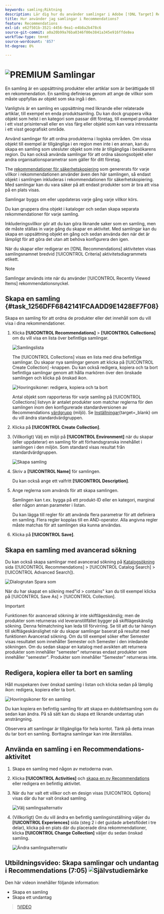 ```yaml
---
keywords: samling;Riktning
description: Lär dig hur du använder samlingar i Adobe [!DNL Target] Recommendations. En samling är en uppsättning produkter eller artiklar som är berättigade till en rekommendation.
title: Hur använder jag samlingar i Recommendations?
feature: Recommendations
exl-id: e62f501b-3521-4456-9ea1-e4b8a2b478c6
source-git-commit: a0a20b99a76ba0346f00e3841a345e916ffde8ea
workflow-type: tm+mt
source-wordcount: '857'
ht-degree: 0%

---
```


# ![PREMIUM](/help/main/assets/premium.png) Samlingar

En samling är en uppsättning produkter eller artiklar som är berättigade till en rekommendation. En samling definieras genom att ange de villkor som måste uppfyllas av objekt som ska ingå i den.

Vanligtvis är en samling en uppsättning med liknande eller relaterade artiklar, till exempel en enda produktsamling. Du kan dock gruppera vilka objekt som helst i en kategori som passar ditt företag, till exempel produkter i ett visst prisintervall eller en viss färg eller objekt som kan vara intressanta i ett visst geografiskt område.

Använd samlingar för att ordna produkterna i logiska områden. Om vissa objekt till exempel är tillgängliga i en region men inte i en annan, kan du skapa en samling som utesluter objekt som inte är tillgängliga i besökarens region. Du kan också använda samlingar för att ordna säsongsobjekt eller andra organisationsparametrar som gäller för ditt företag.

The [rekommendationer för säkerhetskopiering](/help/main/c-recommendations/c-algorithms/backup-recs.md) som genererats för varje villkor i rekommendationen använder även den här samlingen, så endast objekt i samlingen inkluderas i rekommendationen för säkerhetskopiering. Med samlingar kan du vara säker på att endast produkter som är bra att visa på en plats visas.

Samlingar byggs om eller uppdateras varje gång varje villkor körs.

Du kan gruppera dina objekt i kataloger och sedan skapa separata rekommendationer för varje samling.

Inkluderingsvillkor gör att du kan göra liknande saker som en samling, men de måste ställas in varje gång du skapar en aktivitet. Med samlingar kan du skapa en uppsättning objekt en gång och sedan använda den när det är lämpligt för att göra det utan att behöva konfigurera den igen.

När du skapar eller redigerar en [!DNL Recommendations] aktiviteten visas samlingsnamnet bredvid [!UICONTROL Criteria] aktivitetsdiagrammets etikett.

>[!NOTE]
>
>Samlingar används inte när du använder [!UICONTROL Recently Viewed Items] rekommendationsnyckel.

## Skapa en samling {#task_1256DFF6842141FCAADD9E1428EF7F08}

Skapa en samling för att ordna de produkter eller det innehåll som du vill visa i dina rekommendationer.

1. Klicka **[!UICONTROL Recommendations]** > **[!UICONTROL Collections]** om du vill visa en lista över befintliga samlingar.

   ![Samlingslista](assets/collections_list.png)

   The [!UICONTROL Collections] visas en lista med dina befintliga samlingar. Du skapar nya samlingar genom att klicka på [!UICONTROL Create Collection] -knappen. Du kan också redigera, kopiera och ta bort befintliga samlingar genom att hålla markören över den önskade samlingen och klicka på önskad ikon.

   ![Hovringsikoner: redigera, kopiera och ta bort](/help/main/c-recommendations/c-products/assets/hover-icons.png)

   Antal objekt som rapporteras för varje samling på [!UICONTROL Collections] listvyn är antalet produkter som matchar reglerna för den samlingen inom den konfigurerade standardversionen av Recommendations [värdgrupp](/help/main/administrating-target/hosts.md) (miljö). Se [Inställningar](https://developer.adobe.com/target/implement/recommendations/){target=_blank} om du vill ändra standardvärdgruppen.

1. Klicka på **[!UICONTROL Create Collection]**.

1. (Villkorligt) Välj en miljö på **[!UICONTROL Environment]** när du skapar (eller uppdaterar) en samling för att förhandsgranska innehållet i samlingen i den miljön. Som standard visas resultat från standardvärdgruppen.

   ![Skapa samling](/help/main/c-recommendations/c-products/assets/CreateCollection.png)

1. Skriv a **[!UICONTROL Name]** för samlingen.

   Du kan också ange ett valfritt **[!UICONTROL Description]**.

1. Ange reglerna som används för att skapa samlingen.

   Samlingen kan t.ex. bygga på ett produkt-ID eller en kategori, marginal eller någon annan parameter i listan.

   Du kan lägga till regler för att använda flera parametrar för att definiera en samling. Flera regler kopplas till en AND-operator. Alla angivna regler måste matchas för att samlingen ska kunna användas.

1. Klicka på **[!UICONTROL Save]**.

## Skapa en samling med avancerad sökning

Du kan också skapa samlingar med avancerad sökning på [Katalogsökning](/help/main/c-recommendations/c-products/catalog-search.md#save-as) sida ([!UICONTROL Recommendations] > [!UICONTROL Catalog Search] > [!UICONTROL Advanced Search]).

![Dialogrutan Spara som](/help/main/c-recommendations/c-products/assets/save-as.png)

När du har skapat en sökning med&quot;id > contains&quot; kan du till exempel klicka på [!UICONTROL Save As] > [!UICONTROL Collection].

>[!IMPORTANT]
>
>Funktionen för avancerad sökning är inte skiftlägeskänslig; men de produkter som returneras vid leveranstillfället bygger på skiftlägeskänslig sökning. Denna felmatchning kan leda till förvirring. Se till att du tar hänsyn till skiftlägeskänslighet när du skapar samlingar baserat på resultat med funktionen Avancerad sökning. Om du till exempel söker efter Semester visas resultatet som innehåller Semester och Semester i den inledande sökningen. Om du sedan skapar en katalog med avsikten att returnera produkter som innehåller &quot;semester&quot; returneras endast produkter som innehåller &quot;semester&quot;. Produkter som innehåller &quot;Semester&quot; returneras inte.

## Redigera, kopiera eller ta bort en samling

Håll muspekaren över önskad samling i listan och klicka sedan på lämplig ikon: redigera, kopiera eller ta bort.

![Hovringsikoner för en samling](/help/main/c-recommendations/c-products/assets/hover-collections.png)

Du kan kopiera en befintlig samling för att skapa en dubblettsamling som du sedan kan ändra. På så sätt kan du skapa ett liknande undantag utan ansträngning.

Observera att samlingar är tillgängliga för hela kontot. Tänk på detta innan du tar bort en samling. Borttagna samlingar kan inte återställas.

## Använda en samling i en Recommendations-aktivitet

1. Skapa en samling med någon av metoderna ovan.

1. Klicka **[!UICONTROL Activities]** och [skapa en ny Recommendations](/help/main/c-recommendations/t-create-recs-activity/create-recs-activity.md) eller redigera en befintlig aktivitet.

1. När du har valt ett villkor och en design visas [!UICONTROL Options] visas där du har valt önskad samling.

   ![Välj samlingsalternativ](/help/main/c-recommendations/c-products/assets/choose-collection.png)

1. (Villkorligt) Om du vill ändra en befintlig samlingsinställning väljer du **[!UICONTROL Experiences]** sida (steg 2 i det guidade arbetsflödet i tre delar), klicka på en plats där du placerade dina rekommendationer, klicka **[!UICONTROL Change Collection]** väljer du sedan önskad samling.

   ![Ändra samlingsalternativ](/help/main/c-recommendations/c-products/assets/change-collection.png)

## Utbildningsvideo: Skapa samlingar och undantag i Recommendations (7:05) ![Självstudiemärke](/help/main/assets/tutorial.png)

Den här videon innehåller följande information:

* Skapa en samling
* Skapa ett undantag

>[!VIDEO](https://video.tv.adobe.com/v/27689)
